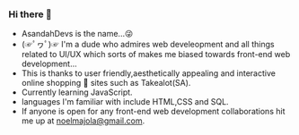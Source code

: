 ### Hi there 👋
- AsandahDevs is the name...😜
- (☞ﾟヮﾟ)☞ I'm a dude who admires web develeopment and all things related to UI/UX which sorts of makes me biased towards front-end web development...
- This is thanks to user friendly,aesthetically appealing and interactive online shopping 🛒 sites such as Takealot(SA).
- Currently learning JavaScript.
- languages I'm familiar with include HTML,CSS and SQL.
- If anyone is open for any front-end web development collaborations hit me up at noelmajola@gmail.com.


<!--
**AsandaTheCurious/AsandaTheCurious** is a ✨ _special_ ✨ repository because its `README.md` (this file) appears on your GitHub profile.


